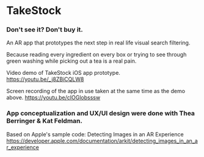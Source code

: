 # TakeStock 

### Don't see it? Don't buy it.
An AR app that prototypes the next step in real life visual search filtering.

Because reading every ingredient on every box or trying to see through green washing while picking out a tea is a real pain.
 
Video demo of TakeStock iOS app prototype. 
https://youtu.be/_j8ZBiCQLW8

Screen recording of the app in use taken at the same time as the demo above. 
https://youtu.be/cIOGlobsssw

### App conceptualization and UX/UI design were done with Thea Berringer &  Kat Feldman.

Based on Apple's sample code: Detecting Images in an AR Experience https://developer.apple.com/documentation/arkit/detecting_images_in_an_ar_experience

